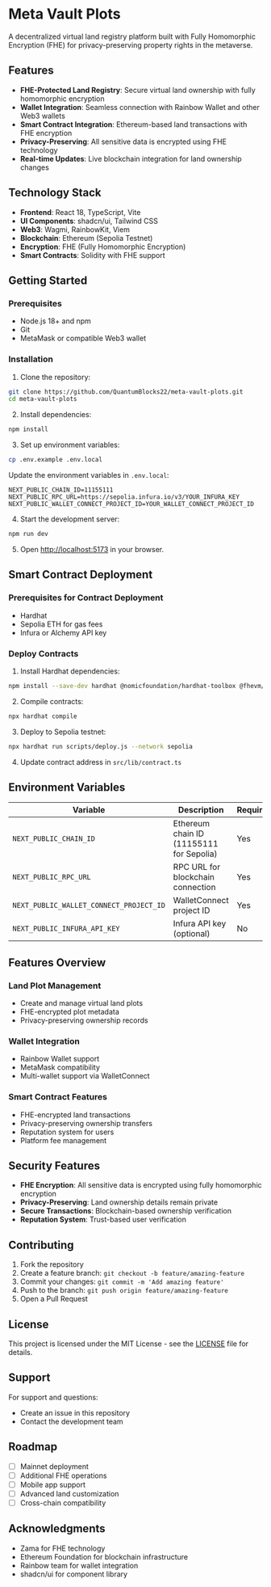 # Meta Vault Plots

A decentralized virtual land registry platform built with Fully Homomorphic Encryption (FHE) for privacy-preserving property rights in the metaverse.

## Features

- **FHE-Protected Land Registry**: Secure virtual land ownership with fully homomorphic encryption
- **Wallet Integration**: Seamless connection with Rainbow Wallet and other Web3 wallets
- **Smart Contract Integration**: Ethereum-based land transactions with FHE encryption
- **Privacy-Preserving**: All sensitive data is encrypted using FHE technology
- **Real-time Updates**: Live blockchain integration for land ownership changes

## Technology Stack

- **Frontend**: React 18, TypeScript, Vite
- **UI Components**: shadcn/ui, Tailwind CSS
- **Web3**: Wagmi, RainbowKit, Viem
- **Blockchain**: Ethereum (Sepolia Testnet)
- **Encryption**: FHE (Fully Homomorphic Encryption)
- **Smart Contracts**: Solidity with FHE support

## Getting Started

### Prerequisites

- Node.js 18+ and npm
- Git
- MetaMask or compatible Web3 wallet

### Installation

1. Clone the repository:
```bash
git clone https://github.com/QuantumBlocks22/meta-vault-plots.git
cd meta-vault-plots
```

2. Install dependencies:
```bash
npm install
```

3. Set up environment variables:
```bash
cp .env.example .env.local
```

Update the environment variables in `.env.local`:
```
NEXT_PUBLIC_CHAIN_ID=11155111
NEXT_PUBLIC_RPC_URL=https://sepolia.infura.io/v3/YOUR_INFURA_KEY
NEXT_PUBLIC_WALLET_CONNECT_PROJECT_ID=YOUR_WALLET_CONNECT_PROJECT_ID
```

4. Start the development server:
```bash
npm run dev
```

5. Open [http://localhost:5173](http://localhost:5173) in your browser.

## Smart Contract Deployment

### Prerequisites for Contract Deployment

- Hardhat
- Sepolia ETH for gas fees
- Infura or Alchemy API key

### Deploy Contracts

1. Install Hardhat dependencies:
```bash
npm install --save-dev hardhat @nomicfoundation/hardhat-toolbox @fhevm/lib
```

2. Compile contracts:
```bash
npx hardhat compile
```

3. Deploy to Sepolia testnet:
```bash
npx hardhat run scripts/deploy.js --network sepolia
```

4. Update contract address in `src/lib/contract.ts`

## Environment Variables

| Variable | Description | Required |
|----------|-------------|----------|
| `NEXT_PUBLIC_CHAIN_ID` | Ethereum chain ID (11155111 for Sepolia) | Yes |
| `NEXT_PUBLIC_RPC_URL` | RPC URL for blockchain connection | Yes |
| `NEXT_PUBLIC_WALLET_CONNECT_PROJECT_ID` | WalletConnect project ID | Yes |
| `NEXT_PUBLIC_INFURA_API_KEY` | Infura API key (optional) | No |

## Features Overview

### Land Plot Management
- Create and manage virtual land plots
- FHE-encrypted plot metadata
- Privacy-preserving ownership records

### Wallet Integration
- Rainbow Wallet support
- MetaMask compatibility
- Multi-wallet support via WalletConnect

### Smart Contract Features
- FHE-encrypted land transactions
- Privacy-preserving ownership transfers
- Reputation system for users
- Platform fee management

## Security Features

- **FHE Encryption**: All sensitive data is encrypted using fully homomorphic encryption
- **Privacy-Preserving**: Land ownership details remain private
- **Secure Transactions**: Blockchain-based ownership verification
- **Reputation System**: Trust-based user verification

## Contributing

1. Fork the repository
2. Create a feature branch: `git checkout -b feature/amazing-feature`
3. Commit your changes: `git commit -m 'Add amazing feature'`
4. Push to the branch: `git push origin feature/amazing-feature`
5. Open a Pull Request

## License

This project is licensed under the MIT License - see the [LICENSE](LICENSE) file for details.

## Support

For support and questions:
- Create an issue in this repository
- Contact the development team

## Roadmap

- [ ] Mainnet deployment
- [ ] Additional FHE operations
- [ ] Mobile app support
- [ ] Advanced land customization
- [ ] Cross-chain compatibility

## Acknowledgments

- Zama for FHE technology
- Ethereum Foundation for blockchain infrastructure
- Rainbow team for wallet integration
- shadcn/ui for component library